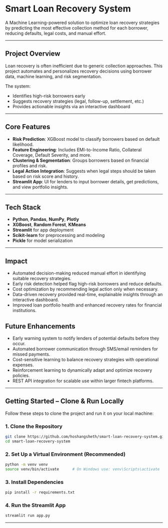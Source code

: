 # Smart Loan Recovery System

A Machine Learning-powered solution to optimize loan recovery strategies by predicting the most effective collection method for each borrower, reducing defaults, legal costs, and manual effort.

---

## Project Overview

Loan recovery is often inefficient due to generic collection approaches. This project automates and personalizes recovery decisions using borrower data, machine learning, and risk segmentation.

The system:
- Identifies high-risk borrowers early
- Suggests recovery strategies (legal, follow-up, settlement, etc.)
- Provides actionable insights via an interactive dashboard

---

## Core Features

- **Risk Prediction**: XGBoost model to classify borrowers based on default likelihood.
- **Feature Engineering**: Includes EMI-to-Income Ratio, Collateral Coverage, Default Severity, and more.
- **Clustering & Segmentation**: Groups borrowers based on financial profiles and risk.
- **Legal Action Integration**: Suggests when legal steps should be taken based on risk score and history.
- **Streamlit App**: UI for lenders to input borrower details, get predictions, and view portfolio insights.

---

## Tech Stack

- **Python**, **Pandas**, **NumPy**, **Plotly**
- **XGBoost**, **Random Forest**, **KMeans**
- **Streamlit** for app deployment
- **Scikit-learn** for preprocessing and modeling
- **Pickle** for model serialization

---

## Impact

- Automated decision-making reduced manual effort in identifying suitable recovery strategies.
- Early risk detection helped flag high-risk borrowers and reduce defaults.
- Cost optimization by recommending legal action only when necessary.
- Data-driven recovery provided real-time, explainable insights through an interactive dashboard.
- Improved loan portfolio health and enhanced recovery rates for financial institutions.

## Future Enhancements

- Early warning system to notify lenders of potential defaults before they occur.
- Automated borrower communication through SMS/email reminders for missed payments.
- Cost-sensitive learning to balance recovery strategies with operational expenses.
- Reinforcement learning to dynamically adapt and optimize recovery policies.
- REST API integration for scalable use within larger fintech platforms.

---

## Getting Started – Clone & Run Locally

Follow these steps to clone the project and run it on your local machine:

### 1. Clone the Repository

```bash
git clone https://github.com/hoshangsheth/smart-loan-recovery-system.git
cd smart-loan-recovery-system
```

### 2. Set Up a Virtual Environment (Recommended)
```bash
python -m venv venv
source venv/bin/activate      # On Windows use: venv\Scripts\activate
```

### 3. Install Dependencies
```bash
pip install -r requirements.txt
```

### 4. Run the Streamlit App
```bash
streamlit run app.py
```
---
